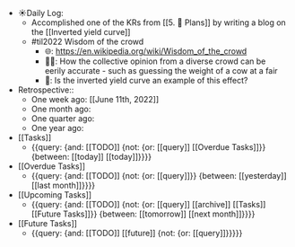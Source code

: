 - ☀️Daily Log:
    - Accomplished one of the KRs from [[5. 🍕 Plans]] by writing a blog on the [[Inverted yield curve]] 
    - #til2022 Wisdom of the crowd
        - 🌐:  https://en.wikipedia.org/wiki/Wisdom_of_the_crowd
        - 💁‍♂️: How the collective opinion from a diverse crowd can be eerily accurate - such as guessing the weight of a cow at a fair
        - 🤔: Is the inverted yield curve an example of this effect?
- Retrospective::
    - One week ago: [[June 11th, 2022]]
    - One month ago:
    - One quarter ago:
    - One year ago:
- [[Tasks]]
    - {{query: {and: [[TODO]] {not: {or: [[query]] [[Overdue Tasks]]}} {between: [[today]] [[today]]}}}}
- [[Overdue Tasks]]
    - {{query: {and: [[TODO]] {not: {or: [[query]]}} {between: [[yesterday]] [[last month]]}}}}
- [[Upcoming Tasks]]
    - {{query: {and: [[TODO]] {not: {or: [[query]] [[archive]] [[Tasks]] [[Future Tasks]]}} {between: [[tomorrow]] [[next month]]}}}}
- [[Future Tasks]]
    - {{query: {and: [[TODO]] [[future]] {not: {or: [[query]]}}}}}
